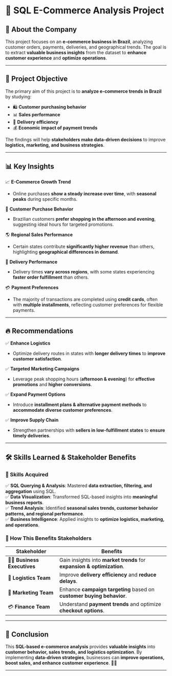 # 🛒 SQL E-Commerce Analysis Project

## 📌 About the Company
This project focuses on an **e-commerce business in Brazil**, analyzing customer orders, payments, deliveries, and geographical trends. The goal is to extract **valuable business insights** from the dataset to **enhance customer experience** and **optimize operations**.

---

## 🎯 Project Objective
The primary aim of this project is to **analyze e-commerce trends in Brazil** by studying:
- 🛍️ **Customer purchasing behavior**  
- 📊 **Sales performance**  
- 🚚 **Delivery efficiency**  
- 💰 **Economic impact of payment trends**  

The findings will help **stakeholders make data-driven decisions** to improve **logistics, marketing, and business strategies**.

---

## 📊 Key Insights

📈 **E-Commerce Growth Trend**  
- Online purchases **show a steady increase over time**, with **seasonal peaks** during specific months.

🛒 **Customer Purchase Behavior**  
- Brazilian customers **prefer shopping in the afternoon and evening**, suggesting ideal hours for targeted promotions.

🌎 **Regional Sales Performance**  
- Certain states contribute **significantly higher revenue** than others, highlighting **geographical differences in demand**.

🚚 **Delivery Performance**  
- Delivery times **vary across regions**, with some states experiencing **faster order fulfillment** than others.

💳 **Payment Preferences**  
- The majority of transactions are completed using **credit cards**, often with **multiple installments**, reflecting customer preferences for flexible payments.

---

## 🔥 Recommendations

✅ **Enhance Logistics**  
- Optimize delivery routes in states with **longer delivery times** to **improve customer satisfaction**.  

✅ **Targeted Marketing Campaigns**  
- Leverage peak shopping hours (**afternoon & evening**) for **effective promotions** and **higher conversions**.  

✅ **Expand Payment Options**  
- Introduce **installment plans & alternative payment methods** to **accommodate diverse customer preferences**.  

✅ **Improve Supply Chain**  
- Strengthen partnerships with **sellers in low-fulfillment states** to **ensure timely deliveries**.  

---

## 🛠 Skills Learned & Stakeholder Benefits

### **🚀 Skills Acquired**
✅ **SQL Querying & Analysis**: Mastered **data extraction, filtering, and aggregation** using SQL.  
✅ **Data Visualization**: Transformed SQL-based insights into **meaningful business reports**.  
✅ **Trend Analysis**: Identified **seasonal sales trends, customer behavior patterns, and regional performance**.  
✅ **Business Intelligence**: Applied insights to **optimize logistics, marketing, and operations**.  

### **🎯 How This Benefits Stakeholders**
| **Stakeholder** | **Benefits** |
|----------------|-------------|
| 👨‍💼 **Business Executives** | Gain insights into **market trends** for **expansion & optimization**. |
| 🚚 **Logistics Team** | Improve **delivery efficiency** and **reduce delays**. |
| 📢 **Marketing Team** | Enhance **campaign targeting** based on **customer buying behavior**. |
| 💳 **Finance Team** | Understand **payment trends** and optimize **checkout options**. |

---

## 📌 Conclusion
This **SQL-based e-commerce analysis** provides **valuable insights** into **customer behavior, sales trends, and logistics optimization**. By implementing **data-driven strategies**, businesses can **improve operations, boost sales, and enhance customer experience**. 🚀🛒  

---
